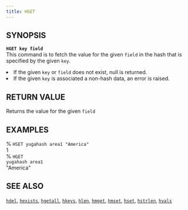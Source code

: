 ```yaml
---
title: HGET
---
```


## SYNOPSIS
<code><b>HGET key field</b></code><br>
This command is to fetch the value for the given <code>field</code> in the hash that is specified by the given <code>key</code>.

<li>If the given <code>key</code> or <code>field</code> does not exist, null is returned.</li>
<li>If the given <code>key</code> is associated a non-hash data, an error is raised.</li>

## RETURN VALUE
Returns the value for the given <code>field</code>

## EXAMPLES
% <code>HSET yugahash area1 "America"</code><br>
1<br>
% <code>HGET yugahash area1</code><br>
"America"<br>

## SEE ALSO
[`hdel`](/api/redis/hdel/), [`hexists`](/api/redis/hexists/), [`hgetall`](/api/redis/hgetall/), [`hkeys`](/api/redis/hkeys/), [`hlen`](/api/redis/hlen/), [`hmget`](/api/redis/hmget/), [`hmset`](/api/redis/hmset/), [`hset`](/api/redis/hset/), [`hstrlen`](/api/redis/hstrlen/), [`hvals`](/api/redis/hvals/)
